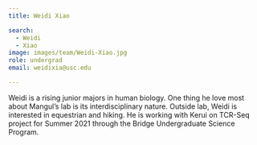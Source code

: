 ```yaml
---
title: Weidi Xiao

search:
  - Weidi
  - Xiao
image: images/team/Weidi-Xiao.jpg
role: undergrad
email: weidixia@usc.edu

---
```


Weidi is a rising junior majors in human biology. One thing he love most about Mangul’s lab is its interdisciplinary nature. Outside lab, Weidi is interested in equestrian and hiking. He is working with Kerui on TCR-Seq project for Summer 2021 through the Bridge Undergraduate Science Program. 
